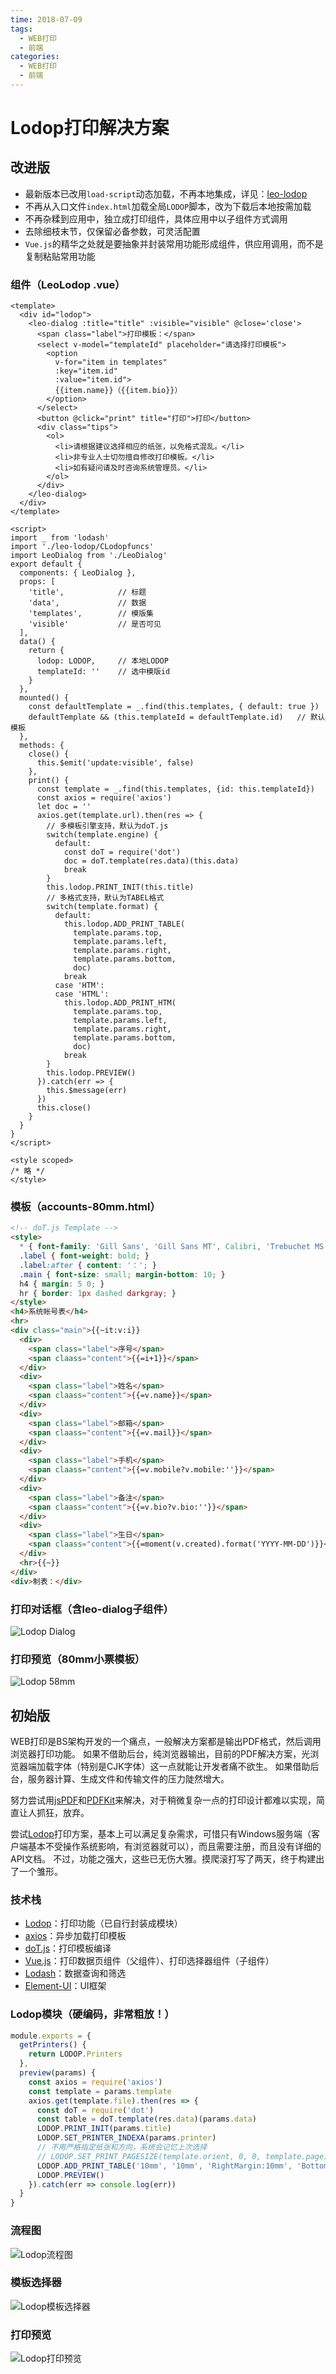 ```yaml
---
time: 2018-07-09
tags:
  - WEB打印
  - 前端
categories:
  - WEB打印
  - 前端
---
```

# Lodop打印解决方案

## 改进版

- 最新版本已改用`load-script`动态加载，不再本地集成，详见：[leo-lodop](https://axolo.github.io/leovue/api/leo-lodop.html)
- 不再从入口文件`index.html`加载全局`LODOP`脚本，改为下载后本地按需加载
- 不再杂糅到应用中，独立成打印组件，具体应用中以子组件方式调用
- 去除细枝末节，仅保留必备参数，可灵活配置
- `Vue.js`的精华之处就是要抽象并封装常用功能形成组件，供应用调用，而不是复制粘贴常用功能

### 组件（LeoLodop .vue）

```vue
<template>
  <div id="lodop">
    <leo-dialog :title="title" :visible="visible" @close='close'>
      <span class="label">打印模板：</span>
      <select v-model="templateId" placeholder="请选择打印模板">
        <option
          v-for="item in templates"
          :key="item.id"
          :value="item.id">
          {{item.name}}（{{item.bio}}）
        </option>
      </select>
      <button @click="print" title="打印">打印</button>
      <div class="tips">
        <ol>
          <li>请根据建议选择相应的纸张，以免格式混乱。</li>
          <li>非专业人士切勿擅自修改打印模板。</li>
          <li>如有疑问请及时咨询系统管理员。</li>
        </ol>
      </div>
    </leo-dialog>
  </div>
</template>

<script>
import _ from 'lodash'
import './leo-lodop/CLodopfuncs'
import LeoDialog from './LeoDialog'
export default {
  components: { LeoDialog },
  props: [
    'title',            // 标题
    'data',             // 数据
    'templates',        // 模版集
    'visible'           // 是否可见
  ],
  data() {
    return {
      lodop: LODOP,     // 本地LODOP
      templateId: ''    // 选中模版id
    }
  },
  mounted() {
    const defaultTemplate = _.find(this.templates, { default: true })
    defaultTemplate && (this.templateId = defaultTemplate.id)   // 默认模板
  },
  methods: {
    close() {
      this.$emit('update:visible', false)
    },
    print() {
      const template = _.find(this.templates, {id: this.templateId})
      const axios = require('axios')
      let doc = ''
      axios.get(template.url).then(res => {
        // 多模板引擎支持，默认为doT.js
        switch(template.engine) {
          default:
            const doT = require('dot')
            doc = doT.template(res.data)(this.data)
            break
        }
        this.lodop.PRINT_INIT(this.title)
        // 多格式支持，默认为TABEL格式
        switch(template.format) {
          default:
            this.lodop.ADD_PRINT_TABLE(
              template.params.top,
              template.params.left,
              template.params.right,
              template.params.bottom,
              doc)
            break
          case 'HTM':
          case 'HTML':
            this.lodop.ADD_PRINT_HTM(
              template.params.top,
              template.params.left,
              template.params.right,
              template.params.bottom,
              doc)
            break
        }
        this.lodop.PREVIEW()
      }).catch(err => {
        this.$message(err)
      })
      this.close()
    }
  }
}
</script>

<style scoped>
/* 略 */
</style>
```

### 模板（accounts-80mm.html）

```html
<!-- doT.js Template -->
<style>
  * { font-family: 'Gill Sans', 'Gill Sans MT', Calibri, 'Trebuchet MS', sans-serif; }
  .label { font-weight: bold; }
  .label:after { content: '：'; }
  .main { font-size: small; margin-bottom: 10; }
  h4 { margin: 5 0; }
  hr { border: 1px dashed darkgray; }
</style>
<h4>系统帐号表</h4>
<hr>
<div class="main">{{~it:v:i}}
  <div>
    <span class="label">序号</span>
    <span claass="content">{{=i+1}}</span>
  </div>
  <div>
    <span class="label">姓名</span>
    <span claass="content">{{=v.name}}</span>
  </div>
  <div>
    <span class="label">邮箱</span>
    <span claass="content">{{=v.mail}}</span>
  </div>
  <div>
    <span class="label">手机</span>
    <span claass="content">{{=v.mobile?v.mobile:''}}</span>
  </div>
  <div>
    <span class="label">备注</span>
    <span claass="content">{{=v.bio?v.bio:''}}</span>
  </div>
  <div>
    <span class="label">生日</span>
    <span claass="content">{{=moment(v.created).format('YYYY-MM-DD')}}</span>
  </div>
  <hr>{{~}}
</div>
<div>制表：</div>
```

### 打印对话框（含leo-dialog子组件）

![Lodop Dialog](lodop-dialog.png)

### 打印预览（80mm小票模板）

![Lodop 58mm](lodop-80mm.png)

## 初始版

WEB打印是BS架构开发的一个痛点，一般解决方案都是输出PDF格式，然后调用浏览器打印功能。
如果不借助后台，纯浏览器输出，目前的PDF解决方案，光浏览器端加载字体（特别是CJK字体）这一点就能让开发者痛不欲生。
如果借助后台，服务器计算、生成文件和传输文件的压力陡然增大。

努力尝试用[jsPDF](https://github.com/MrRio/jsPDF)和[PDFKit](http://pdfkit.org/)来解决，对于稍微复杂一点的打印设计都难以实现，简直让人抓狂，放弃。

尝试[Lodop](http://www.lodop.net/)打印方案，基本上可以满足复杂需求，可惜只有Windows服务端（客户端基本不受操作系统影响，有浏览器就可以），而且需要注册，而且没有详细的API文档。
不过，功能之强大，这些已无伤大雅。摸爬滚打写了两天，终于构建出了一个雏形。

### 技术栈

- [Lodop](http://www.lodop.net/)：打印功能（已自行封装成模块）
- [axios](https://github.com/axios/axios)：异步加载打印模板
- [doT.js](https://github.com/olado/doT)：打印模板编译
- [Vue.js](https://cn.vuejs.org/)：打印数据页组件（父组件）、打印选择器组件（子组件）
- [Lodash](https://github.com/lodash/lodash)：数据查询和筛选
- [Element-UI](http://element-cn.eleme.io)：UI框架

### Lodop模块（硬编码，非常粗放！）

```js
module.exports = {
  getPrinters() {
    return LODOP.Printers
  },
  preview(params) {
    const axios = require('axios')
    const template = params.template
    axios.get(template.file).then(res => {
      const doT = require('dot')
      const table = doT.template(res.data)(params.data)
      LODOP.PRINT_INIT(params.title)
      LODOP.SET_PRINTER_INDEXA(params.printer)
      // 不用严格指定纸张和方向，系统会记忆上次选择
      // LODOP.SET_PRINT_PAGESIZE(template.orient, 0, 0, template.page)
      LODOP.ADD_PRINT_TABLE('10mm', '10mm', 'RightMargin:10mm', 'BottomMargin:10mm', table)
      LODOP.PREVIEW()
    }).catch(err => console.log(err))
  }
}
```

### 流程图

![Lodop流程图](lodop-flowchart.png)

### 模板选择器

![Lodop模板选择器](lodop-selector.png)

### 打印预览

![Lodop打印预览](lodop-preview.png)
